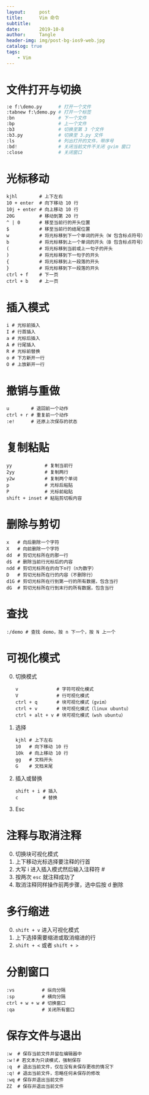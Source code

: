 ```yaml
---
layout:     post
title:      Vim 命令
subtitle:
date:       2019-10-8
author:     Tangle
header-img: img/post-bg-ios9-web.jpg
catalog: true
tags:
    - Vim
---
```


# 文件打开与切换

```python
:e f:\demo.py      # 打开一个文件
:tabnew f:\demo.py # 打开一个标签
:bn                # 下一个文件
:bp                # 上一个文件
:b3                # 切换至第 3 个文件
:b3.py             # 切换至 3.py 文件
:ls                # 列出打开的文件，带序号
:bd!               # 关闭当前文件不关闭 gvim 窗口
:close             # 关闭窗口
```

# 光标移动

```
kjhl        # 上下左右
10 + enter  # 向下移动 10 行
10j + enter # 向上移动 10 行
20G         # 移动到第 20 行
^ | 0       # 移至当前行的开头位置
$           # 移至当前行的结尾位置
w           # 将光标移到下一个单词的开头（W 包含标点符号）
b           # 将光标移到上一个单词的开头（B 包含标点符号）
(           # 将光标移到当前或上一句子的开头
)           # 将光标移到下一句子的开头
{           # 将光标移到上一段落的开头
}           # 将光标移到下一段落的开头
ctrl + f    # 下一页
ctrl + b    # 上一页
```

# 插入模式

```
i # 光标前插入
I # 行首插入
a # 光标后插入
A # 行尾插入
R # 光标前替换
o # 下方新开一行
O # 上放新开一行
```

# 撤销与重做

```
u        # 退回前一个动作
ctrl + r # 重复前一个动作
:e!      # 还原上次保存的状态
```

# 复制粘贴

```
yy            # 复制当前行
2yy           # 复制两行
y2w           # 复制两个单词
p             # 光标后粘贴
P             # 光标前粘贴
shift + inset # 粘贴剪切板内容
```

# 删除与剪切

```
x   # 向后删除一个字符
X   # 向前删除一个字符
dd  # 剪切光标所在的那一行
d$  # 删除当前行光标后的内容
ndd # 剪切光标所在的向下n行（n为数字）
D   # 剪切光标所在行的内容（不删除行）
d1G # 剪切光标所在行到第一行的所有数据，包含当行
dG  # 剪切光标所在行到末行的所有数据，包含当行
```

# 查找

```
:/demo # 查找 demo，按 n 下一个，按 N 上一个
```

# 可视化模式

0. 切换模式
    ```
    v              # 字符可视化模式
    V              # 行可视化模式
    ctrl + q       # 块可视化模式（gvim）
    ctrl + v       # 块可视化模式（linux ubuntu）
    ctrl + alt + v # 块可视化模式（wsh ubuntu）
    ```
0. 选择
    ```
    kjhl # 上下左右
    10   # 向下移动 10 行
    10k  # 向上移动 10 行
    gg   # 文档开头
    G    # 文档末尾
    ```
0. 插入或替换
    ```
    shift + i # 插入
    c         # 替换
    ```
0. Esc

# 注释与取消注释

0. 切换块可视化模式
0. 上下移动光标选择要注释的行首
0. 大写 i 进入插入模式然后输入注释符 #
0. 按两次 `esc` 就注释成功了
0. 取消注释同样操作前两步骤，选中后按 d 删除

# 多行缩进

0. `shift + v` 进入可视化模式
0. 上下选择需要缩进或取消缩进的行
0. `shift + <` 或者 `shift + >`

# 分割窗口

```
:vs          # 纵向分隔
:sp          # 横向分隔
ctrl + w + w # 切换窗口
:qa          # 关闭所有窗口
```

# 保存文件与退出

```
:w  # 保存当前文件并留在编辑器中
:w！# 若文本为只读模式，强制保存
:q  # 退出当前文件，仅在没有未保存更改的情况下
:q! # 退出当前文件，忽略任何未保存的修改
:wq # 保存并退出当前文件
ZZ  # 保存并退出当前文件
```
